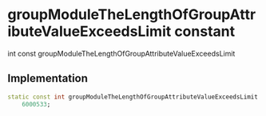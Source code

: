 


# groupModuleTheLengthOfGroupAttributeValueExceedsLimit constant







int const groupModuleTheLengthOfGroupAttributeValueExceedsLimit
  







## Implementation

```dart
static const int groupModuleTheLengthOfGroupAttributeValueExceedsLimit =
    6000533;
```







